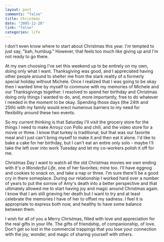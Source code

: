 ```yaml
--- 
layout: post
comments: "false"
title: Christmas
date: "2005-12-20"
link: "false"
categories: life
---
```

I don't even know where to start about Christmas this year. I'm tempted to just say, "bah, humbug." However, that feels too much like giving up and I'm not ready to go there.

At my own choosing I've set this weekend up to be entirely on my own, doing only what I want. Thanksgiving was good, and I appreciated having other people around to shelter me from the stark reality of a formerly special holiday without Michele. Once I realized that I was going to be okay then I wanted time by myself to commune with my memories of Michele and our Thanksgivings together. I resolved to spend her birthday and Christmas doing only things I wanted to do, and, more importantly, free to do whatever I needed in the moment to be okay. Spending those days (the 24th and 25th) with my family would erect numerous barriers to my need for flexibility around these two events.

So my current thinking is that Saturday I'll visit the grocery store for the things I need to make Arroyz con Pollo and chili, and the video store for a movie or three. I know that turkey is traditional, but that was our favorite meal and I just can't bring myself to make it and then eat it alone. I'd like to bake a cake for her birthday, but I can't eat an entire only solo - maybe I'll take the left over into work Tuesday and let my co-workers polish it off for me.

Christmas Day I want to watch all the old Christmas movies we own ending with <em>It's a Wonderful Life</em>, one of her favorites; mine too. I'll have eggnog and cookies to snack on, and take a nap or three. I'm sure there'll be a good cry in there someplace. During our relationship I worked hard over a number of years to put the sorrow of Amy's death into a better perspective and that ultimately allowed me to start having joy and magic around Christmas again. I know that I am still grieving her death but I want to try and at least celebrate the memories I have of her to offset my sadness. I feel it is appropriate to express both now, and healthy to have some balance between them.

I wish for all of you a Merry Christmas, filled with love and appreciation for the real gifts in your life. The gifts of friendship, of companionship, of love. Don't get so lost in the commercial trappings that you lose your connection with the joy, wonder, and magic of sharing yourself with others.
